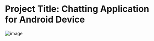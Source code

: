 # Project Title: Chatting Application for Android Device 

![image](https://user-images.githubusercontent.com/78319150/112023107-22620280-8b5d-11eb-916c-3aba86c82c37.png)

